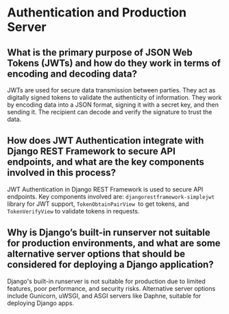 # Authentication and Production Server

## What is the primary purpose of JSON Web Tokens (JWTs) and how do they work in terms of encoding and decoding data?

JWTs are used for secure data transmission between parties. They act as digitally signed tokens to validate the authenticity of information. They work by encoding data into a JSON format, signing it with a secret key, and then sending it. The recipient can decode and verify the signature to trust the data.

## How does JWT Authentication integrate with Django REST Framework to secure API endpoints, and what are the key components involved in this process?

JWT Authentication in Django REST Framework is used to secure API endpoints. Key components involved are: `djangorestframework-simplejwt ` library for JWT support, `TokenObtainPairView `to get tokens, and `TokenVerifyView` to validate tokens in requests.

## Why is Django’s built-in runserver not suitable for production environments, and what are some alternative server options that should be considered for deploying a Django application?

Django's built-in runserver is not suitable for production due to limited features, poor performance, and security risks. Alternative server options include Gunicorn, uWSGI, and ASGI servers like Daphne, suitable for deploying Django apps.